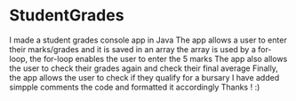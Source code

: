 # StudentGrades
I made a student grades console app in Java 
The app allows a user to enter their marks/grades and it is saved in an array
the array is used by a for-loop, the for-loop enables the user to enter the 5 marks
The app also allows the user to check their grades again and check their final average 
Finally, the app allows the user to check if they qualify for a bursary 
I have added simpple comments the code and formatted it accordingly
Thanks !
:)
